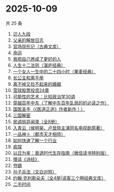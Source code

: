 # 2025-10-09

共 25 条

<!-- BEGIN WEREAD -->
<!-- 最后更新时间 2025-10-09 13:09:50 +0800 -->
1. [识人九段](https://weread.qq.com/web/bookDetail/63d32810813aba6e7g017aa2)
1. [父亲的解放日志](https://weread.qq.com/web/bookDetail/325320f0813ab9c87g0162ef)
1. [官场现形记（古典文库）](https://weread.qq.com/web/bookDetail/936328b07187e94d9361afe)
1. [命运](https://weread.qq.com/web/bookDetail/0e932260813ab7297g01583b)
1. [我把自己养成了更好的人](https://weread.qq.com/web/bookDetail/b4632600813ab94abg0147dd)
1. [人生十二法则（湛庐经典）](https://weread.qq.com/web/bookDetail/74732e20719fe4f4747f8f4)
1. [一个女人一生中的二十四小时（果麦经典）](https://weread.qq.com/web/bookDetail/bcc32220813aba6bbg013071)
1. [长公主和离手册](https://weread.qq.com/web/bookDetail/1ec326b0813aba730g013f38)
1. [离不掉又捡不起来的婚姻](https://weread.qq.com/web/bookDetail/97832730813ab9e15g013c2f)
1. [雪球股票投资24章](https://weread.qq.com/web/bookDetail/2f032be0813aba75fg011b7a)
1. [可能性的艺术：比较政治学30讲](https://weread.qq.com/web/bookDetail/9ea325a0813ab6d00g01640c)
1. [穿越百年中东（了解中东百年乱局的的必读之作）](https://weread.qq.com/web/bookDetail/5ba323805c94fe5bad06b2f)
1. [国医圣手（《医道正途》作者新作！）](https://weread.qq.com/web/bookDetail/86932020813aba4f4g0151b2)
1. [三国解密](https://weread.qq.com/web/bookDetail/f02328f0813aba6c0g0198f4)
1. [民调局异闻录（全8册）](https://weread.qq.com/web/bookDetail/b8332d90813aba784g013ecb)
1. [入青云（侯明昊、卢昱晓主演同名电视剧原著）](https://weread.qq.com/web/bookDetail/b0e32480728a9c63b0e69aa)
1. [一品神卜（都市天才相师）](https://weread.qq.com/web/bookDetail/34b32b90813aba555g0105ad)
1. [如何快速了解一个行业](https://weread.qq.com/web/bookDetail/4a1321f0813aba52eg011a0a)
1. [疯探](https://weread.qq.com/web/bookDetail/09232490813ab9ec2g0158fc)
1. [以日为鉴：衰退时代生存指南（微信读书特别版）](https://weread.qq.com/web/bookDetail/77d32440813aba4e2g01644a)
1. [慢读《诗经》](https://weread.qq.com/web/bookDetail/41c32340813aba7dag011cd3)
1. [夺嫡](https://weread.qq.com/web/bookDetail/8bd327d0813ab94e2g0186ce)
1. [孙子兵法（文白对照）](https://weread.qq.com/web/bookDetail/c2732690813aba21dg018ff4)
1. [约翰·克利斯朵夫（全4册|读客三个圈经典文库）](https://weread.qq.com/web/bookDetail/39532dd07172a11a3959a26)
1. [二手时间](https://weread.qq.com/web/bookDetail/822322405cb2d68225b634b)
<!-- END WEREAD -->